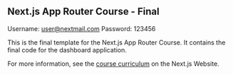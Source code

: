 ## Next.js App Router Course - Final

Username: user@nextmail.com
Password: 123456

This is the final template for the Next.js App Router Course. It contains the final code for the dashboard application.

For more information, see the [course curriculum](https://nextjs.org/learn) on the Next.js Website.
